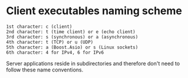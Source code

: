 # Client executables naming scheme

```
1st character: c (client)
2nd character: t (time client) or e (echo client)
3rd character: s (synchronous) or a (asynchronous)
4th character: t (TCP) or u (UDP)
5th character: a (Boost.Asio) or s (Linux sockets)
6th character: 4 for IPv4, 6 for IPv6
```

Server applications reside in subdirectories and therefore don't need to follow these name conventions.

